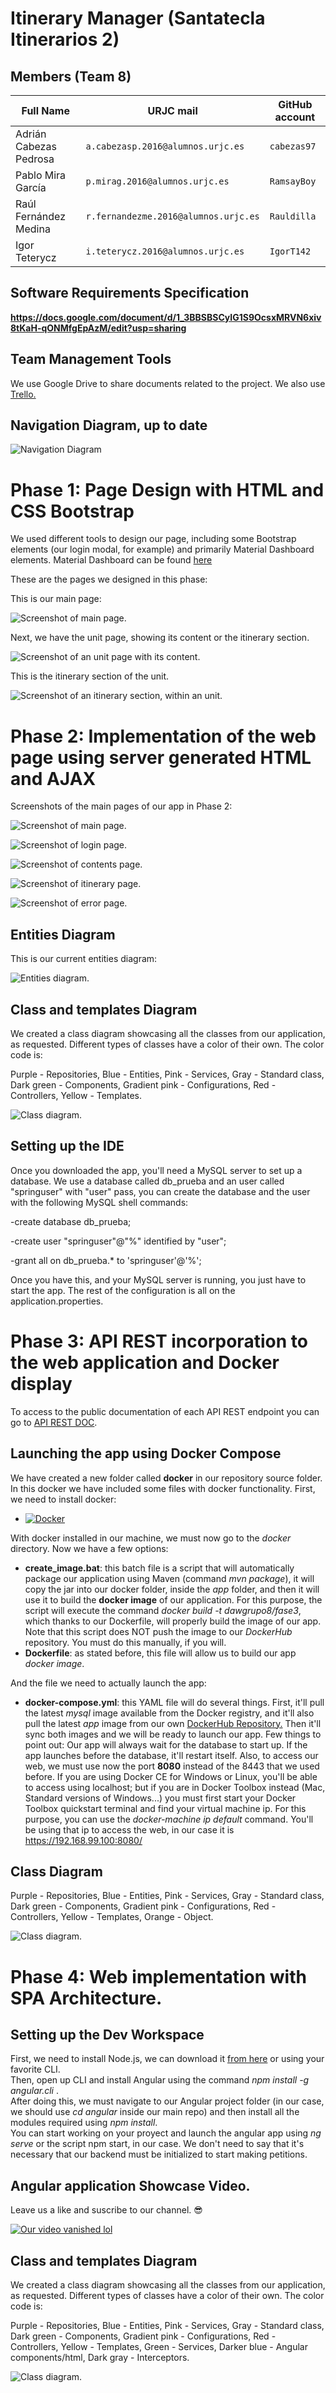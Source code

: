 # Itinerary Manager (Santatecla Itinerarios 2)

## Members (Team 8)
|Full Name             | URJC mail                         | GitHub account                       |
|----------------|-------------------------------|-----------------------------|
| Adrián Cabezas Pedrosa | `a.cabezasp.2016@alumnos.urjc.es`| `cabezas97`          |
| Pablo Mira García | `p.mirag.2016@alumnos.urjc.es`|   `RamsayBoy`       |
| Raúl Fernández Medina| `r.fernandezme.2016@alumnos.urjc.es`|`Rauldilla` |
| Igor Teterycz | `i.teterycz.2016@alumnos.urjc.es`| `IgorT142`|

## Software Requirements Specification
**https://docs.google.com/document/d/1_3BBSBSCyIG1S9OcsxMRVN6xiv8tKaH-qONMfgEpAzM/edit?usp=sharing**

## Team Management Tools
We use Google Drive to share documents related to the project.
We also use [Trello.](https://trello.com/b/6ClCgEkx/itinerary-manager-daw)

## Navigation Diagram, up to date



![](https://github.com/CodeURJC-DAW-2018-19/santatecla-itinerarios-2/blob/master/Screenshots/navphase2.png "Navigation Diagram")



# Phase 1: Page Design with HTML and CSS Bootstrap

We used different tools to design our page, including some Bootstrap elements (our login modal, for example) and primarily Material Dashboard elements. Material Dashboard can be found [here](https://www.creative-tim.com/product/material-dashboard)

These are the pages we designed in this phase: 

This is our main page:

![Screenshot of main page.](https://github.com/CodeURJC-DAW-2018-19/santatecla-itinerarios-2/blob/master/Screenshots/Captura.PNG "Screenshot of main page")

Next, we have the unit page, showing its content or the itinerary section.

![Screenshot of an unit page with its content.](https://github.com/CodeURJC-DAW-2018-19/santatecla-itinerarios-2/blob/master/Screenshots/Captura2.PNG "Screenshot of an unit page with its content")

This is the itinerary section of the unit.

![Screenshot of an itinerary section, within an unit.](https://github.com/CodeURJC-DAW-2018-19/santatecla-itinerarios-2/blob/master/Screenshots/Captura3.PNG "Screenshot of an itinerary section, within an unit")

# Phase 2: Implementation of the web page using server generated HTML and AJAX

Screenshots of the main pages of our app in Phase 2:

![Screenshot of main page.](https://github.com/CodeURJC-DAW-2018-19/santatecla-itinerarios-2/blob/master/Screenshots/fase2units.png "Screenshot of main page")

![Screenshot of login page.](https://github.com/CodeURJC-DAW-2018-19/santatecla-itinerarios-2/blob/master/Screenshots/fase2login.png "Screenshot of login form")


![Screenshot of contents page.](https://github.com/CodeURJC-DAW-2018-19/santatecla-itinerarios-2/blob/master/Screenshots/fase2fichas.png "Screenshot of contents page")

![Screenshot of itinerary page.](https://github.com/CodeURJC-DAW-2018-19/santatecla-itinerarios-2/blob/master/Screenshots/fase2itinerarios.png "Screenshot of itinerary page")

![Screenshot of error page.](https://github.com/CodeURJC-DAW-2018-19/santatecla-itinerarios-2/blob/master/Screenshots/fase2error.png "Screenshot of error page")


## Entities Diagram

This is our current entities diagram:

![Entities diagram.](https://github.com/CodeURJC-DAW-2018-19/santatecla-itinerarios-2/blob/master/Screenshots/entities.png "Entities diagram")
## Class and templates Diagram

We created a class diagram showcasing all the classes from our application, as requested. Different types of classes have a color of their own. The color code is:

Purple - Repositories,
Blue - Entities,
Pink - Services,
Gray - Standard class,
Dark green - Components,
Gradient pink - Configurations,
Red - Controllers,
Yellow - Templates.


![Class diagram.](https://github.com/CodeURJC-DAW-2018-19/santatecla-itinerarios-2/blob/master/Screenshots/classdiag.png "Class diagram")

## Setting up the IDE
Once you downloaded the app, you'll need a MySQL server to set up a database.
We use a database called db_prueba and an user called "springuser" with "user" pass, you can create the database and the user with the following MySQL shell commands:

  -create database db_prueba;
  
  -create user "springuser"@"%" identified by "user";
  
  -grant all on db_prueba.* to 'springuser'@'%';
  
Once you have this, and your MySQL server is running, you just have to start the app. 
The rest of the configuration is all on the application.properties.

# Phase 3: API REST incorporation to the web application and Docker display
To access to the public documentation of each API REST endpoint you can go to [API REST DOC](https://github.com/CodeURJC-DAW-2018-19/santatecla-itinerarios-2/blob/master/API_REST_DOC.md).


## Launching the app using Docker Compose
We have created a new folder called **docker** in our repository source folder. In this docker we have included some files with docker functionality. First, we need to install docker:

* [![Docker](https://img.shields.io/badge/Install-Docker-blue.svg)](https://www.docker.com/)

With docker installed in our machine, we must now go to the *docker* directory. Now we have a few options:

* **create_image.bat**: this batch file is a script that will automatically package our application using Maven (command *mvn package*), it will copy the jar into our docker folder, inside the *app* folder, and then it will use it to build the **docker image** of our application. For this purpose, the script will execute the command *docker build -t dawgrupo8/fase3*, which thanks to our Dockerfile, will properly build the image of our app. Note that this script does NOT push the image to our *DockerHub* repository. You must do this manually, if you will.
* **Dockerfile**: as stated before, this file will allow us to build our app *docker image*.

And the file we need to actually launch the app:
* **docker-compose.yml**: this YAML file will do several things. First, it'll pull the latest *mysql* image available from the Docker registry, and it'll also pull the latest *app* image from our own 
[DockerHub Repository.](https://cloud.docker.com/repository/docker/dawgrupo8/fase3)
Then it'll sync both images and we will be ready to launch our app. Few things to point out: Our app will always wait for the database to start up. If the app launches before the database, it'll restart itself. Also, to access our web, we must use now the port **8080** instead of the 8443 that we used before. If you are using Docker CE for Windows or Linux, you'll be able to access using localhost; but if you are in Docker Toolbox instead (Mac, Standard versions of Windows...) you must first start your Docker Toolbox quickstart terminal and find your virtual machine ip. For this purpose, you can use the *docker-machine ip default* command. You'll be using that ip to access the web, in our case it is https://192.168.99.100:8080/

## Class Diagram

Purple - Repositories,
Blue - Entities,
Pink - Services,
Gray - Standard class,
Dark green - Components,
Gradient pink - Configurations,
Red - Controllers,
Yellow - Templates,
Orange - Object.

![Class diagram.](https://github.com/CodeURJC-DAW-2018-19/santatecla-itinerarios-2/blob/master/Screenshots/classdiagPhase3.png "Class diagram")


# Phase 4: Web implementation with SPA Architecture.

## Setting up the Dev Workspace

First, we need to install Node.js, we can download it [from here](https://nodejs.org/es/download/) or using your favorite CLI.<br/>
Then, open up CLI and install Angular using the command *npm install -g angular.cli* .<br/>
After doing this, we must navigate to our Angular project folder (in our case, we should use *cd angular* inside our main repo) and then install all the modules required using *npm install*.<br/>
You can start working on your proyect and launch the angular app using *ng serve* or the script npm start, in our case. We don't need to say that it's necessary that our backend must be initialized to start making petitions.

## Angular application Showcase Video.
Leave us a like and suscribe to our channel. :sunglasses: <br/>

[![Our video vanished lol](http://img.youtube.com/vi/8JuyRMZLzpY/0.jpg)](http://www.youtube.com/watch?v=8JuyRMZLzpY "Phase 4 Video")

## Class and templates Diagram

We created a class diagram showcasing all the classes from our application, as requested. Different types of classes have a color of their own. The color code is:

Purple - Repositories,
Blue - Entities,
Pink - Services,
Gray - Standard class,
Dark green - Components,
Gradient pink - Configurations,
Red - Controllers,
Yellow - Templates,
Green - Services,
Darker blue - Angular components/html,
Dark gray - Interceptors.

![Class diagram.](https://github.com/CodeURJC-DAW-2018-19/santatecla-itinerarios-2/blob/master/Screenshots/classdiagPhase4.png "Class diagram")
